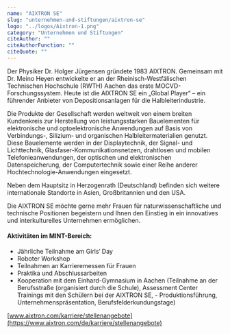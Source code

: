 ```yaml
---
name: "AIXTRON SE"
slug: "unternehmen-und-stiftungen/aixtron-se"
logo: "../logos/Aixtron-1.png"
category: "Unternehmen und Stiftungen"
citeAuthor: ""
citeAuthorFunction: ""
citeQuote: ""
---
```


Der Physiker Dr. Holger Jürgensen gründete 1983 AIXTRON. Gemeinsam mit Dr. Meino Heyen entwickelte er an der Rheinisch-Westfälischen Technischen Hochschule (RWTH) Aachen das erste MOCVD-Forschungssystem. Heute ist die AIXTRON SE ein „Global Player“ – ein führender Anbieter von Depositionsanlagen für die Halbleiterindustrie.

Die Produkte der Gesellschaft werden weltweit von einem breiten Kundenkreis zur Herstellung von leistungsstarken Bauelementen für elektronische und optoelektronische Anwendungen auf Basis von Verbindungs-, Silizium- und organischen Halbleitermaterialien genutzt. Diese Bauelemente werden in der Displaytechnik, der Signal- und Lichttechnik, Glasfaser-Kommunikationsnetzen, drahtlosen und mobilen Telefonieanwendungen, der optischen und elektronischen Datenspeicherung, der Computertechnik sowie einer Reihe anderer Hochtechnologie-Anwendungen eingesetzt.

Neben dem Hauptsitz in Herzogenrath (Deutschland) befinden sich weitere internationale Standorte in Asien, Großbritannien und den USA.

Die AIXTRON SE möchte gerne mehr Frauen für naturwissenschaftliche und technische Positionen begeistern und Ihnen den Einstieg in ein innovatives und interkulturelles Unternehmen ermöglichen.

#### Aktivitäten im MINT-Bereich:

- Jährliche Teilnahme am Girls‘ Day
- Roboter Workshop
- Teilnahmen an Karrieremessen für Frauen
- Praktika und Abschlussarbeiten
- Kooperation mit dem Einhard-Gymnasium in Aachen (Teilnahme an der Berufsstraße (organisiert durch die Schule), Assessment Center Trainings mit den Schülern bei der AIXTRON SE, - Produktionsführung, Unternehmenspräsentation, Berufsfelderkundungstage)

[www.aixtron.com/karriere/stellenangebote](https://www.aixtron.com/de/karriere/stellenangebote)
